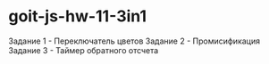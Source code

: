 # goit-js-hw-11-3in1

Задание 1 - Переключатель цветов
Задание 2 - Промисификация
Задание 3 - Таймер обратного отсчета
